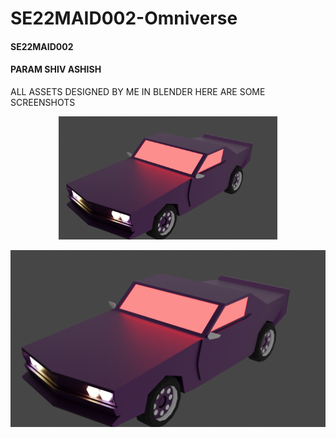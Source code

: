 # SE22MAID002-Omniverse
<h4>SE22MAID002</h4>
<h4>PARAM SHIV ASHISH</h4>
ALL ASSETS DESIGNED BY ME IN BLENDER 
HERE ARE SOME SCREENSHOTS
<p align="center">
  <img src="Image Renders/car1.png" width="350" title="hover text">
</p>

![alt text](https://github.com/ShivAshishCrimson/SE22MAID002-Omniverse/blob/main/Image%20Renders/car1.png)
